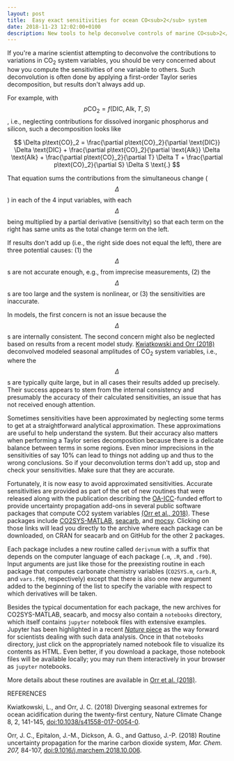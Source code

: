 ```yaml
---
layout: post
title:  Easy exact sensitivities for ocean CO<sub>2</sub> system
date: 2018-11-23 12:02:00+0100
description: New tools to help deconvolve controls of marine CO<sub>2</sub> variables
---
```


If you're a marine scientist attempting to deconvolve the contributions to
variations in CO<sub>2</sub> system variables, you should be very concerned
about how you compute the sensitivities of one variable to others.
Such deconvolution is often done by applying a first-order Taylor
series decomposition, but results don't always add up.

For example, with $$p\text{CO}_2 = f(\text{DIC}, \text{Alk}, T, S)$$,
i.e., neglecting contributions for dissolved inorganic phosphorus and
silicon, such a decomposition looks like

$$
\Delta p\text{CO}_2 = \frac{\partial p\text{CO}_2}{\partial \text{DIC}} \Delta \text{DIC}
            + \frac{\partial p\text{CO}_2}{\partial \text{Alk}} \Delta \text{Alk}
	    + \frac{\partial p\text{CO}_2}{\partial T} \Delta T
	    + \frac{\partial p\text{CO}_2}{\partial S} \Delta S
\text{.}
$$

That equation sums the contributions from the simultaneous change
($$\Delta$$) in each of the 4 input variables, with each $$\Delta$$
being multiplied by a partial derivative (sensitivity) so that each
term on the right has same units as the total change term on the left.

If results don't add up (i.e., the right side does not equal the
left), there are three potential causes: (1) the $$\Delta$$s are not
accurate enough, e.g., from imprecise measurements, (2) the
$$\Delta$$s are too large and the system is nonlinear, or (3) the
sensitivities are inaccurate.

In models, the first concern is not an issue because the $$\Delta$$s
are internally consistent.  The second concern might also be neglected
based on results from a recent model study.  [Kwiatkowski and Orr
(2018)](https://www.nature.com/articles/s41558-017-0054-0) deconvolved
modeled seasonal amplitudes of CO<sub>2</sub> system variables, i.e.,
where the $$\Delta$$s are typically quite large, but in all cases
their results added up precisely. Their success appears to stem from
the internal consistency and presumably the accuracy of their
calculated sensitivities, an issue that has not received enough
attention.

Sometimes sensitivities have been approximated by neglecting some
terms to get at a straightforward analytical approximation.  These
approximations are useful to help understand the system. But
their accuracy also matters when performing a Taylor series
decomposition because there is a delicate balance between terms in
some regions. Even minor imprecisions in the sensitivities of say 10%
can lead to things not adding up and thus to the wrong conclusions. So
if your deconvolution terms don't add up, stop and check your
sensitivities. Make sure that they are accurate.

Fortunately, it is now easy to avoid approximated sensitivities.
Accurate sensitivities are provided as part of the set of new routines that
were released along with the publication describing the
[OA-ICC](https://www.iaea.org/services/oa-icc)-funded effort to
provide uncertainty propagation add-ons in several public software packages
that compute CO2 system variables [(Orr et al., 2018)](https://doi.org/10.1016/j.marchem.2018.10.006). These packages include
[CO2SYS-MATLAB](https://github.com/jamesorr/CO2SYS-MATLAB),
[seacarb](http://CRAN.R-project.org/package=seacarb), and
[mocsy](https://github.com/jamesorr/mocsy). Clicking on those links
will lead you directly to the archive where each package can be
downloaded, on CRAN for seacarb and on GitHub for the other 2
packages.

Each package includes a new routine called `derivnum` with a suffix that
depends on the computer language of each package (`.m`, `.R`, and
`.f90`). Input arguments are just like those for the preexisting routine
in each package that computes carbonate chemistry variables
(`CO2SYS.m`, `carb.R`, and `vars.f90`, respectively) except that there
is also one new argument added to the beginning of the list to specify
the variable with respect to which derivatives will be taken.

Besides the typical documentation for each package, the new archives
for CO2SYS-MATLAB, seacarb, and mocsy also contain a `notebooks`
directory, which itself contains `jupyter` notebook files with
extensive examples.  Jupyter has been highlighted in a recent [*Nature*
piece](https://www.nature.com/articles/d41586-018-07196-1) as the way
forward for scientists dealing with such data analysis. Once in that
`notebooks` directory, just click on the appropriately named notebook
file to visualize its contents as HTML. Even better, if you download a
package, those notebook files will be available locally; you may run
them interactively in your browser as `jupyter` notebooks.

More details about these routines are available in [Orr et
al. (2018)](https://doi.org/10.1016/j.marchem.2018.10.006).


REFERENCES

Kwiatkowski, L., and Orr, J. C. (2018) Diverging seasonal extremes for
ocean acidification during the twenty-first century, Nature Climate
Change 8, 2, 141-145,
[doi:10.1038/s41558-017-0054-0](https://www.nature.com/articles/s41558-017-0054-0).

Orr, J. C., Epitalon, J.-M., Dickson, A. G., and Gattuso, J.-P. (2018)
Routine uncertainty propagation for the marine carbon dioxide system,
*Mar. Chem. 207,* 84-107,
[doi:9.1016/j.marchem.2018.10.006](https://doi.org/10.1016/j.marchem.2018.10.006).

